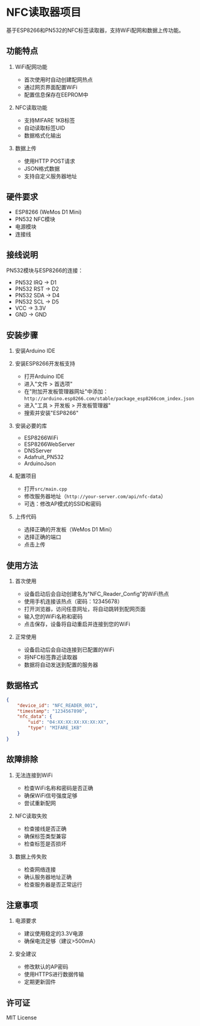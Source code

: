# NFC读取器项目

基于ESP8266和PN532的NFC标签读取器，支持WiFi配网和数据上传功能。

## 功能特点

1. WiFi配网功能
   - 首次使用时自动创建配网热点
   - 通过网页界面配置WiFi
   - 配置信息保存在EEPROM中

2. NFC读取功能
   - 支持MIFARE 1KB标签
   - 自动读取标签UID
   - 数据格式化输出

3. 数据上传
   - 使用HTTP POST请求
   - JSON格式数据
   - 支持自定义服务器地址

## 硬件要求

- ESP8266 (WeMos D1 Mini)
- PN532 NFC模块
- 电源模块
- 连接线

## 接线说明

PN532模块与ESP8266的连接：
- PN532 IRQ -> D1
- PN532 RST -> D2
- PN532 SDA -> D4
- PN532 SCL -> D5
- VCC -> 3.3V
- GND -> GND

## 安装步骤

1. 安装Arduino IDE
2. 安装ESP8266开发板支持
   - 打开Arduino IDE
   - 进入"文件 > 首选项"
   - 在"附加开发板管理器网址"中添加：`http://arduino.esp8266.com/stable/package_esp8266com_index.json`
   - 进入"工具 > 开发板 > 开发板管理器"
   - 搜索并安装"ESP8266"

3. 安装必要的库
   - ESP8266WiFi
   - ESP8266WebServer
   - DNSServer
   - Adafruit_PN532
   - ArduinoJson

4. 配置项目
   - 打开`src/main.cpp`
   - 修改服务器地址（`http://your-server.com/api/nfc-data`）
   - 可选：修改AP模式的SSID和密码

5. 上传代码
   - 选择正确的开发板（WeMos D1 Mini）
   - 选择正确的端口
   - 点击上传

## 使用方法

1. 首次使用
   - 设备启动后会自动创建名为"NFC_Reader_Config"的WiFi热点
   - 使用手机连接该热点（密码：12345678）
   - 打开浏览器，访问任意网址，将自动跳转到配网页面
   - 输入您的WiFi名称和密码
   - 点击保存，设备将自动重启并连接到您的WiFi

2. 正常使用
   - 设备启动后会自动连接到已配置的WiFi
   - 将NFC标签靠近读取器
   - 数据将自动发送到配置的服务器

## 数据格式

```json
{
    "device_id": "NFC_READER_001",
    "timestamp": "1234567890",
    "nfc_data": {
        "uid": "04:XX:XX:XX:XX:XX:XX",
        "type": "MIFARE_1KB"
    }
}
```

## 故障排除

1. 无法连接到WiFi
   - 检查WiFi名称和密码是否正确
   - 确保WiFi信号强度足够
   - 尝试重新配网

2. NFC读取失败
   - 检查接线是否正确
   - 确保标签类型兼容
   - 检查标签是否损坏

3. 数据上传失败
   - 检查网络连接
   - 确认服务器地址正确
   - 检查服务器是否正常运行

## 注意事项

1. 电源要求
   - 建议使用稳定的3.3V电源
   - 确保电流足够（建议>500mA）

2. 安全建议
   - 修改默认的AP密码
   - 使用HTTPS进行数据传输
   - 定期更新固件

## 许可证

MIT License 